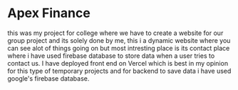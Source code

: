 # Apex Finance
this was my project for college where we have to create a website for our group project and its solely done by me, this i a dynamic website where you can see alot of things going on but most intresting place is its contact place where i have used firebase database to store data when a user tries to contact us.
I have deployed front end on Vercel which is best in my opinion for this type of temporary projects and for backend to save data i have used google's firebase database.

